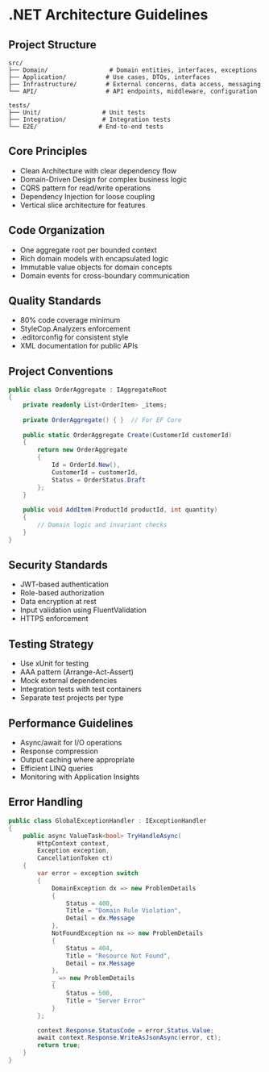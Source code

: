 # .NET Architecture Guidelines

## Project Structure

```text
src/
├── Domain/                 # Domain entities, interfaces, exceptions
├── Application/           # Use cases, DTOs, interfaces
├── Infrastructure/        # External concerns, data access, messaging
└── API/                   # API endpoints, middleware, configuration

tests/
├── Unit/                 # Unit tests
├── Integration/          # Integration tests
└── E2E/                 # End-to-end tests
```

## Core Principles

- Clean Architecture with clear dependency flow
- Domain-Driven Design for complex business logic
- CQRS pattern for read/write operations
- Dependency Injection for loose coupling
- Vertical slice architecture for features

## Code Organization

- One aggregate root per bounded context
- Rich domain models with encapsulated logic
- Immutable value objects for domain concepts
- Domain events for cross-boundary communication

## Quality Standards

- 80% code coverage minimum
- StyleCop.Analyzers enforcement
- .editorconfig for consistent style
- XML documentation for public APIs

## Project Conventions

```csharp
public class OrderAggregate : IAggregateRoot
{
    private readonly List<OrderItem> _items;
    
    private OrderAggregate() { }  // For EF Core
    
    public static OrderAggregate Create(CustomerId customerId)
    {
        return new OrderAggregate
        {
            Id = OrderId.New(),
            CustomerId = customerId,
            Status = OrderStatus.Draft
        };
    }
    
    public void AddItem(ProductId productId, int quantity)
    {
        // Domain logic and invariant checks
    }
}
```

## Security Standards

- JWT-based authentication
- Role-based authorization
- Data encryption at rest
- Input validation using FluentValidation
- HTTPS enforcement

## Testing Strategy

- Use xUnit for testing
- AAA pattern (Arrange-Act-Assert)
- Mock external dependencies
- Integration tests with test containers
- Separate test projects per type

## Performance Guidelines

- Async/await for I/O operations
- Response compression
- Output caching where appropriate
- Efficient LINQ queries
- Monitoring with Application Insights

## Error Handling

```csharp
public class GlobalExceptionHandler : IExceptionHandler
{
    public async ValueTask<bool> TryHandleAsync(
        HttpContext context,
        Exception exception,
        CancellationToken ct)
    {
        var error = exception switch
        {
            DomainException dx => new ProblemDetails
            {
                Status = 400,
                Title = "Domain Rule Violation",
                Detail = dx.Message
            },
            NotFoundException nx => new ProblemDetails
            {
                Status = 404,
                Title = "Resource Not Found",
                Detail = nx.Message
            },
            _ => new ProblemDetails
            {
                Status = 500,
                Title = "Server Error"
            }
        };

        context.Response.StatusCode = error.Status.Value;
        await context.Response.WriteAsJsonAsync(error, ct);
        return true;
    }
}
